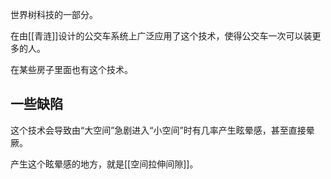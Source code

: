 世界树科技的一部分。

在由[[青涟]]设计的公交车系统上广泛应用了这个技术，使得公交车一次可以装更多的人。

在某些房子里面也有这个技术。

## 一些缺陷

这个技术会导致由“大空间”急剧进入“小空间”时有几率产生眩晕感，甚至直接晕厥。

产生这个眩晕感的地方，就是[[空间拉伸间隙]]。